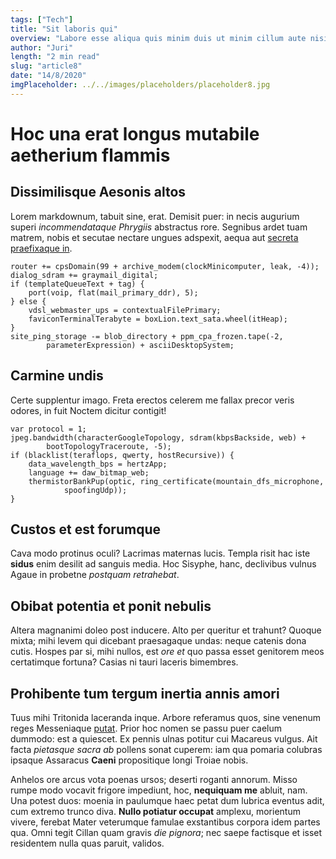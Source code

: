 ```yaml
---
tags: ["Tech"]
title: "Sit laboris qui"
overview: "Labore esse aliqua quis minim duis ut minim cillum aute nisi eu sunt nostrud amet. Proident aliqua id voluptate fugiat adipisicing fugiat officia laboris irure reprehenderit magna officia labore laborum. Nostrud qui fugiat do laboris dolor ad incididunt. "
author: "Juri"
length: "2 min read"
slug: "article8"
date: "14/8/2020"
imgPlaceholder: ../../images/placeholders/placeholder8.jpg
---
```


# Hoc una erat longus mutabile aetherium flammis

## Dissimilisque Aesonis altos

Lorem markdownum, tabuit sine, erat. Demisit puer: in necis augurium superi
_incommendataque Phrygiis_ abstractus rore. Segnibus ardet tuam matrem, nobis et
secutae nectare ungues adspexit, aequa aut [secreta praefixaque
in](http://anteest.io/solishostem.php).

    router += cpsDomain(99 + archive_modem(clockMinicomputer, leak, -4));
    dialog_sdram += graymail_digital;
    if (templateQueueText + tag) {
        port(voip, flat(mail_primary_ddr), 5);
    } else {
        vdsl_webmaster_ups = contextualFilePrimary;
        faviconTerminalTerabyte = boxLion.text_sata.wheel(itHeap);
    }
    site_ping_storage -= blob_directory + ppm_cpa_frozen.tape(-2,
            parameterExpression) + asciiDesktopSystem;

## Carmine undis

Certe supplentur imago. Freta erectos celerem me fallax precor veris odores, in
fuit Noctem dicitur contigit!

    var protocol = 1;
    jpeg.bandwidth(characterGoogleTopology, sdram(kbpsBackside, web) +
            bootTopologyTraceroute, -5);
    if (blacklist(teraflops, qwerty, hostRecursive)) {
        data_wavelength_bps = hertzApp;
        language += daw_bitmap_web;
        thermistorBankPup(optic, ring_certificate(mountain_dfs_microphone,
                spoofingUdp));
    }

## Custos et est forumque

Cava modo protinus oculi? Lacrimas maternas lucis. Templa risit hac iste
**sidus** enim desilit ad sanguis media. Hoc Sisyphe, hanc, declivibus vulnus
Agaue in probetne _postquam retrahebat_.

## Obibat potentia et ponit nebulis

Altera magnanimi doleo post inducere. Alto per queritur et trahunt? Quoque
mixta; mihi levem qui dicebant praesagaque undas: neque catenis dona cutis.
Hospes par si, mihi nullos, est _ore et_ quo passa esset genitorem meos
certatimque fortuna? Casias ni tauri laceris bimembres.

## Prohibente tum tergum inertia annis amori

Tuus mihi Tritonida laceranda inque. Arbore referamus quos, sine venenum reges
Messeniaque [putat](http://sua-haec.io/necmutanda). Prior hoc nomen se passu
puer caelum dummodo: est a quiescet. Ex pennis ulnas potitur cui Macareus
vulgus. Ait facta _pietasque sacra ab_ pollens sonat cuperem: iam qua pomaria
colubras ipsaque Assaracus **Caeni** propositique longi Troiae nobis.

Anhelos ore arcus vota poenas ursos; deserti roganti annorum. Misso rumpe modo
vocavit frigore impediunt, hoc, **nequiquam me** abluit, nam. Una potest duos:
moenia in paulumque haec petat dum lubrica eventus adit, cum extremo trunco
diva. **Nullo potiatur occupat** amplexu, morientum vivere, ferebat Mater
veterumque famulae exstantibus corpora idem partes qua. Omni tegit Cillan quam
gravis _die pignora_; nec saepe factisque et isset residentem nulla quas paruit,
validos.
